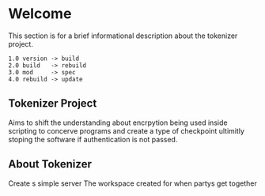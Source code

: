 # Welcome
This section is for a brief informational description about the tokenizer project.

```
1.0 version -> build
2.0 build   -> rebuild
3.0 mod     -> spec
4.0 rebuild -> update
```
## Tokenizer Project
Aims to shift the understanding about encrpytion being used inside scripting to concerve programs
and create a type of checkpoint ultimitly stoping the software if authentication is not passed.

## About Tokenizer
Create s simple server The workspace created for when partys get together
